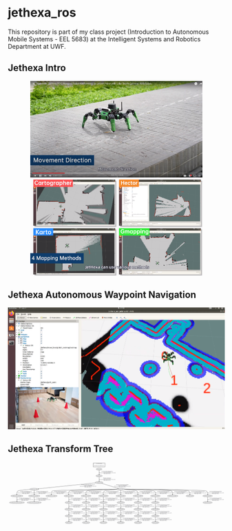 # jethexa_ros
This repository is part of my class project (Introduction to Autonomous Mobile Systems - EEL 5683) at the Intelligent Systems and Robotics Department at UWF.

## Jethexa Intro
<p align="center">
<img src="media/image.png" width="400">
<img src="media/Image2.png" width="400">
</p>

## Jethexa Autonomous Waypoint Navigation
<p align="center">
<img src="media/image3.png" width="600">
</p>

## Jethexa Transform Tree
<p align="center">
<img src="media/jethexa_tf.png" width="1000">
</p>

